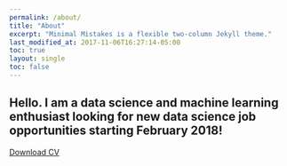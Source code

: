 ```yaml
---
permalink: /about/
title: "About"
excerpt: "Minimal Mistakes is a flexible two-column Jekyll theme."
last_modified_at: 2017-11-06T16:27:14-05:00
toc: true
layout: single
toc: false
---
```


## Hello. I am a data science and machine learning enthusiast looking for new data science job opportunities starting February 2018!

[Download CV]()


